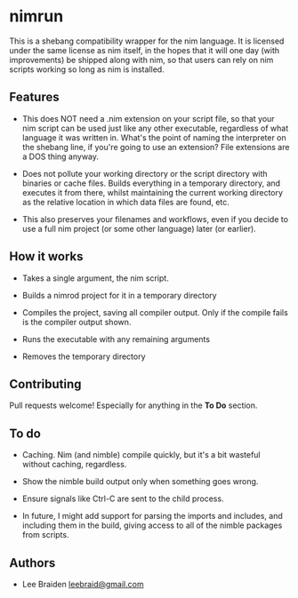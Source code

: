 # nimrun

This is a shebang compatibility wrapper for the nim language.  It is licensed
under the same license as nim itself, in the hopes that it will one day (with
improvements) be shipped along with nim, so that users can rely on nim scripts
working so long as nim is installed.


## Features

* This does NOT need a .nim extension on your script file, so that your nim
  script can be used just like any other executable, regardless of what language
  it was written in. What's the point of naming the interpreter on the shebang
  line, if you're going to use an extension? File extensions are a DOS
  thing anyway.

* Does not pollute your working directory or the script directory with binaries or
  cache files. Builds everything in a temporary directory, and executes it from
  there, whilst maintaining the current working directory as the relative location
  in which data files are found, etc.
  
* This also preserves your filenames and workflows, even if you decide to use a
  full nim project (or some other language) later (or earlier).


## How it works

* Takes a single argument, the nim script.

* Builds a nimrod project for it in a temporary directory

* Compiles the project, saving all compiler output. Only if the compile fails is
  the compiler output shown.

* Runs the executable with any remaining arguments

* Removes the temporary directory


## Contributing

Pull requests welcome!  Especially for anything in the **To Do** section.


## To do

* Caching. Nim (and nimble) compile quickly, but it's a bit wasteful without
  caching, regardless.

* Show the nimble build output only when something goes wrong.

* Ensure signals like Ctrl-C are sent to the child process.

* In future, I might add support for parsing the imports and includes, and
  including them in the build, giving access to all of the nimble packages
  from scripts.


## Authors

* Lee Braiden <leebraid@gmail.com>
